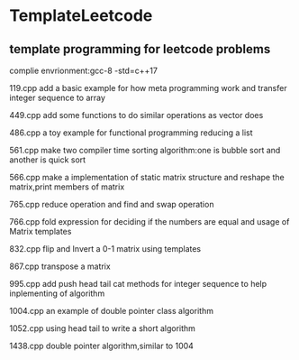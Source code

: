 # TemplateLeetcode

## template programming for leetcode problems

complie envrionment:gcc-8 -std=c++17

119.cpp add a basic example for how meta programming work and transfer integer sequence to array

449.cpp add some functions to do similar operations as vector does

486.cpp a toy example for functional programming reducing a list

561.cpp make two compiler time sorting algorithm:one is bubble sort and another is quick sort

566.cpp make a implementation of static matrix structure and reshape the matrix,print members of matrix

765.cpp reduce operation and find and swap operation

766.cpp fold expression for deciding if the numbers are equal and usage of Matrix templates

832.cpp flip and Invert a 0-1 matrix using templates

867.cpp transpose a matrix

995.cpp add push head tail cat methods for integer sequence to help inplementing of algorithm

1004.cpp an example of double pointer class algorithm

1052.cpp using head tail to write a short algorithm

1438.cpp double pointer algorithm,similar to 1004
